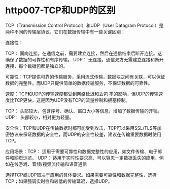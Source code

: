 # http007-TCP和UDP的区别

TCP（Transmission Control Protocol）和UDP（User Datagram Protocol）是两种不同的传输层协议，它们在数据传输中有一些关键区别：

连接性：

TCP： 面向连接。在通信之前，需要建立连接，然后在通信结束后断开连接。这确保了数据的可靠性和有序传输。
UDP： 无连接。通信双方无需建立连接和断开连接，每个数据包都是独立的。


可靠性：TCP提供可靠的传输服务，采用流式传输，数据块之间有关联，可以保证数据的完整性。而UDP只提供简单的数据传输服务，不保证数据的可靠性。

速度：TCP和UDP的传输速度都受到网络延迟和丢包
率的影响，但UDP的传输速度比TCP更快，这是因为UDP没有TCP的流量控制和拥塞控制。



TCP： 头部较大，包含序号、确认、窗口大小等信息，增加了数据传输的开销。
UDP： 头部较小，相对更为轻量。




安全性：TCP和UDP在传输数据时都可能受到攻击，TCP可以采用SSL/TLS等加密协议来保证数据的安全性，而UDP的安全性较差，建议在传输重要数据时使用TCP。

应用场景：TCP： 适用于需要可靠性和数据完整性的应用，如文件传输、电子邮件和网页浏览。
UDP： 适用于实时性要求高、可以容忍一定数据丢失的应用，例如在线游戏、音频/视频流传输和语音通信

选择TCP或UDP取决于应用的具体要求。如果需要可靠性和数据完整性，选择TCP；如果强调实时性和较低的传输延迟，选择UDP。
